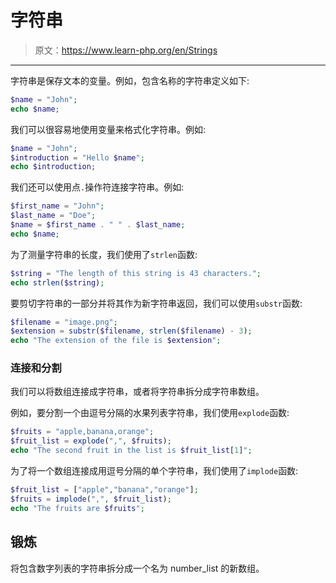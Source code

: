 # 字符串

> 原文：<https://www.learn-php.org/en/Strings>

* * *

字符串是保存文本的变量。例如，包含名称的字符串定义如下:

```php
$name = "John";
echo $name; 
```

我们可以很容易地使用变量来格式化字符串。例如:

```php
$name = "John";
$introduction = "Hello $name";
echo $introduction; 
```

我们还可以使用点`.`操作符连接字符串。例如:

```php
$first_name = "John";
$last_name = "Doe";
$name = $first_name . " " . $last_name;
echo $name; 
```

为了测量字符串的长度，我们使用了`strlen`函数:

```php
$string = "The length of this string is 43 characters.";
echo strlen($string); 
```

要剪切字符串的一部分并将其作为新字符串返回，我们可以使用`substr`函数:

```php
$filename = "image.png";
$extension = substr($filename, strlen($filename) - 3);
echo "The extension of the file is $extension"; 
```

### 连接和分割

我们可以将数组连接成字符串，或者将字符串拆分成字符串数组。

例如，要分割一个由逗号分隔的水果列表字符串，我们使用`explode`函数:

```php
$fruits = "apple,banana,orange";
$fruit_list = explode(",", $fruits);
echo "The second fruit in the list is $fruit_list[1]"; 
```

为了将一个数组连接成用逗号分隔的单个字符串，我们使用了`implode`函数:

```php
$fruit_list = ["apple","banana","orange"];
$fruits = implode(",", $fruit_list);
echo "The fruits are $fruits"; 
```

## 锻炼

将包含数字列表的字符串拆分成一个名为 number_list 的新数组。